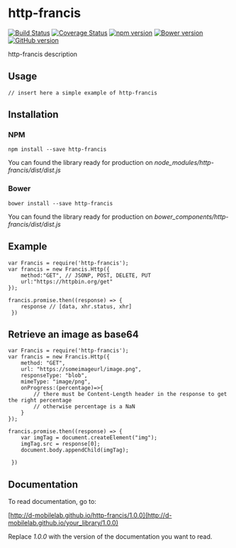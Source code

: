 # http-francis

[![Build Status](https://travis-ci.org/D-Mobilelab/http-francis.svg?branch=master)](https://travis-ci.org/D-Mobilelab/your_library)
[![Coverage Status](https://coveralls.io/repos/github/D-Mobilelab/http-francis/badge.svg?branch=master)](https://coveralls.io/github/D-Mobilelab/your_library?branch=master)
[![npm version](https://badge.fury.io/js/http-francis.svg)](https://badge.fury.io/js/your_library)
[![Bower version](https://badge.fury.io/bo/http-francis.svg)](https://badge.fury.io/bo/your_library)
[![GitHub version](https://badge.fury.io/gh/D-Mobilelab%http-francis.svg)](https://badge.fury.io/gh/D-Mobilelab%your_library)

http-francis description

## Usage
```
// insert here a simple example of http-francis
```

## Installation

### NPM
```
npm install --save http-francis
```
You can found the library ready for production on <i>node_modules/http-francis/dist/dist.js</i>

### Bower
```
bower install --save http-francis
```
You can found the library ready for production on <i>bower_components/http-francis/dist/dist.js</i>

## Example
```
var Francis = require('http-francis');
var francis = new Francis.Http({
    method:"GET", // JSONP, POST, DELETE, PUT
    url:"https://httpbin.org/get"
});

francis.promise.then((response) => { 
    response // [data, xhr.status, xhr]
 })
```

## Retrieve an image as base64
```
var Francis = require('http-francis');
var francis = new Francis.Http({
    method: "GET",
    url: "https://someimageurl/image.png",
    responseType: "blob",
    mimeType: "image/png",
    onProgress:(percentage)=>{ 
        // there must be Content-Length header in the response to get the right percentage
        // otherwise percentage is a NaN
    }
});

francis.promise.then((response) => { 
    var imgTag = document.createElement("img");
    imgTag.src = response[0];
    document.body.appendChild(imgTag);
    
 })
```

## Documentation

To read documentation, go to:

[http://d-mobilelab.github.io/http-francis/1.0.0](http://d-mobilelab.github.io/your_library/1.0.0)

Replace <i>1.0.0</i> with the version of the documentation you want to read.
